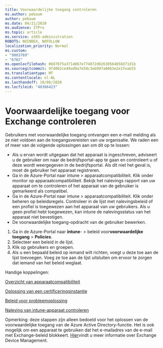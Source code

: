 ```yaml
---
title: Voorwaardelijke toegang controleren
ms.author: pebaum
author: pebaum
ms.date: 04/21/2020
ms.audience: ITPro
ms.topic: article
ms.service: o365-administration
ROBOTS: NOINDEX, NOFOLLOW
localization_priority: Normal
ms.custom:
- "9003769"
- "6702"
ms.openlocfilehash: 0687875a3714067e774872d02630564858d71d1b
ms.sourcegitcommit: 9fd002ce49ad9a7e58c3eb997a8063e2e1feab55
ms.translationtype: MT
ms.contentlocale: nl-NL
ms.lasthandoff: 10/06/2020
ms.locfileid: "48366423"
---
```

# <a name="monitoring-conditional-access-for-exchange"></a>Voorwaardelijke toegang voor Exchange controleren

Gebruikers met voorwaardelijke toegang ontvangen een e-mail melding als ze niet voldoen aan de toegangsvereisten van uw organisatie. We raden een of meer van de volgende oplossingen aan om dit op te lossen:

- Als u ervan wordt uitgegaan dat het apparaat is ingeschreven, adviseert u de gebruiker om naar de bedrijfsportal-app te gaan en controleert u of deze wordt weergegeven in de bedrijfsportal. Als dit niet het geval is, moet de gebruiker het apparaat registreren.
- Ga in de Azure-Portal naar intune > apparaatcompatibiliteit. Klik onder monitor op apparaatcompatibiliteit. Bekijk het nalevings rapport van uw apparaat om te controleren of het apparaat van de gebruiker is gemarkeerd als compatibel.
- Ga in de Azure-Portal naar intune > apparaatcompatibiliteit. Klik onder beheren op beleidsregels. Controleer in de lijst met nalevingsbeleid of een profiel is toegewezen aan het apparaat van uw gebruikers. Als u geen profiel hebt toegewezen, kan intune de nalevingsstatus van het apparaat niet bevestigen.
- De voorwaardelijke toegang-opdracht van de gebruiker bewerken.

1. Ga in de Azure-Portal naar **intune**-  >  beleid voor**voorwaardelijke toegang**  >  **Policies**.
2. Selecteer een beleid in de lijst.
3. Klik op gebruikers en groepen.
4. Als u een bepaald beleid op iemand wilt richten, voegt u deze toe aan de lijst toevoegen. Voeg ze toe aan de lijst uitsluiten om ervoor te zorgen dat iemand van het beleid weglaat.

Handige koppelingen:

[Overzicht van apparaatcompatibiliteit](https://docs.microsoft.com/intune/device-compliance-get-started)

[Oplossing van een certificeringsinstantie](https://docs.microsoft.com/intune/troubleshoot-conditional-access)

[Beleid voor probleemoplossing](https://docs.microsoft.com/intune/troubleshoot-policies-in-microsoft-intune)

[Naleving van intune-apparaat controleren](https://docs.microsoft.com/intune/compliance-policy-monitor)

Opmerking: deze stappen zijn alleen bedoeld voor het oplossen van de voorwaardelijke toegang van de Azure Active Directory-functie. Het is ook mogelijk om een apparaat te gebruiken dat het e-mailadres van de e-mail met Exchange-beleid blokkeert. [Hier](<https://docs.microsoft.com/previous-versions/office/exchange-server-2010/ff959225(v=exchg.141>)vindt u meer informatie over Exchange Device Management.
